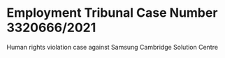 # Employment Tribunal Case Number 3320666/2021

Human rights violation case against Samsung Cambridge Solution Centre
